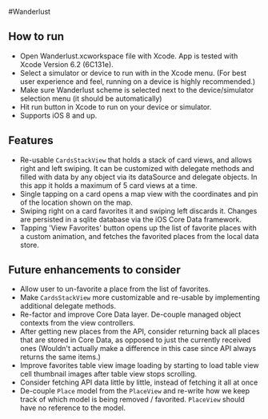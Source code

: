 #Wanderlust

## How to run
- Open Wanderlust.xcworkspace file with Xcode. App is tested with Xcode Version 6.2 (6C131e).
- Select a simulator or device to run with in the Xcode menu. (For best user experience and feel, running on a device is highly recommended.)
- Make sure Wanderlust scheme is selected next to the device/simulator selection menu (it should be automatically)
- Hit run button in Xcode to run on your device or simulator.
- Supports iOS 8 and up.

## Features
- Re-usable `CardsStackView` that holds a stack of card views, and allows right and left swiping. It can be customized with delegate methods and filled with data by any object via its dataSource and delegate objects. In this app it holds a maximum of 5 card views at a time.
- Single tapping on a card opens a map view with the coordinates and pin of the location shown on the map.
- Swiping right on a card favorites it and swiping left discards it. Changes are persisted in a sqlite database via the iOS Core Data framework.
- Tapping 'View Favorites' button opens up the list of favorite places with a custom animation, and fetches the favorited places from the local data store.

## Future enhancements to consider
- Allow user to un-favorite a place from the list of favorites.
- Make `CardsStackView` more customizable and re-usable by implementing additional delegate methods.
- Re-factor and improve Core Data layer. De-couple managed object contexts from the view controllers.
- After getting new places from the API, consider returning back all places that are stored in Core Data, as opposed to just the currently received ones (Wouldn't actually make a difference in this case since API always returns the same items.)
- Improve favorites table view image loading by starting to load table view cell thumbnail images after table view stops scrolling.
- Consider fetching API data little by little, instead of fetching it all at once
- De-couple `Place` model from the `PlaceView` and re-write how we keep track of which model is being removed / favorited. `PlaceView` should have no reference to the model.
